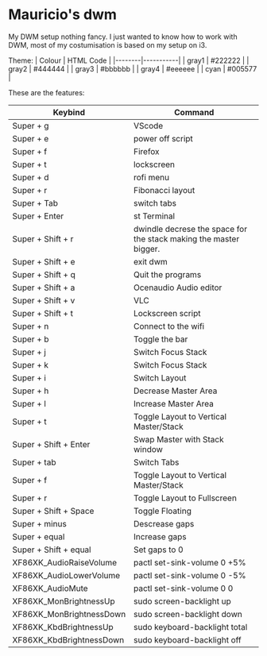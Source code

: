 # Mauricio's dwm
My DWM setup nothing fancy. I just wanted to know how to work with DWM, most of my costumisation is based on my setup on i3.

Theme:
| Colour | HTML Code |
|--------|-----------|
| gray1  | #222222 |
| gray2  | #444444 |
| gray3  | #bbbbbb |
| gray4  | #eeeeee |
| cyan   | #005577 |

These are the features:

| Keybind |  Command |
|---------|----------|
| Super + g | VScode |
| Super + e | power off script |
| Super + f | Firefox |
| Super + t | lockscreen |
| Super + d | rofi menu |
| Super + r | Fibonacci layout |
| Super + Tab | switch tabs |
| Super + Enter | st Terminal |
| Super + Shift + r | dwindle decrese the space for the stack making the master bigger. |
| Super + Shift + e | exit dwm |
| Super + Shift + q | Quit the programs |
| Super + Shift + a | Ocenaudio Audio editor |
| Super + Shift + v | VLC |
| Super + Shift + t | Lockscreen script |
| Super + n | Connect to the wifi |
| Super + b | Toggle the bar |
| Super + j | Switch Focus Stack |
| Super + k | Switch Focus Stack |
| Super + i | Switch Layout |
| Super + h | Decrease Master Area |
| Super + l | Increase Master Area |
| Super + t | Toggle Layout to Vertical Master/Stack|
| Super + Shift + Enter | Swap Master with Stack window |
| Super + tab | Switch Tabs |
| Super + f | Toggle Layout to Vertical Master/Stack|
| Super + r | Toggle Layout to Fullscreen |
| Super + Shift + Space | Toggle Floating |
| Super + minus | Descrease gaps |
| Super + equal | Increase gaps |
| Super + Shift + equal | Set gaps to 0
| XF86XK_AudioRaiseVolume | pactl set-sink-volume 0 +5% |
| XF86XK_AudioLowerVolume | pactl set-sink-volume 0 -5% |
| XF86XK_AudioMute | pactl set-sink-volume 0 0 |
| XF86XK_MonBrightnessUp | sudo screen-backlight up |
| XF86XK_MonBrightnessDown | sudo screen-backlight down |
| XF86XK_KbdBrightnessUp | sudo keyboard-backlight total |
| XF86XK_KbdBrightnessDown | sudo keyboard-backlight off |

